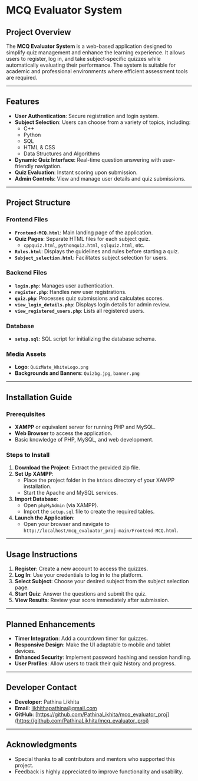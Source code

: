 
# MCQ Evaluator System

## Project Overview
The **MCQ Evaluator System** is a web-based application designed to simplify quiz management and enhance the learning experience. It allows users to register, log in, and take subject-specific quizzes while automatically evaluating their performance. The system is suitable for academic and professional environments where efficient assessment tools are required.

---

## Features
- **User Authentication**: Secure registration and login system.
- **Subject Selection**: Users can choose from a variety of topics, including:
  - C++
  - Python
  - SQL
  - HTML & CSS
  - Data Structures and Algorithms
- **Dynamic Quiz Interface**: Real-time question answering with user-friendly navigation.
- **Quiz Evaluation**: Instant scoring upon submission.
- **Admin Controls**: View and manage user details and quiz submissions.

---

## Project Structure

### Frontend Files
- **`Frontend-MCQ.html`**: Main landing page of the application.
- **Quiz Pages**: Separate HTML files for each subject quiz.
  - `cppquiz.html`, `pythonquiz.html`, `sqlquiz.html`, etc.
- **`Rules.html`**: Displays the guidelines and rules before starting a quiz.
- **`Subject_selection.html`**: Facilitates subject selection for users.

### Backend Files
- **`login.php`**: Manages user authentication.
- **`register.php`**: Handles new user registrations.
- **`quiz.php`**: Processes quiz submissions and calculates scores.
- **`view_login_details.php`**: Displays login details for admin review.
- **`view_registered_users.php`**: Lists all registered users.

### Database
- **`setup.sql`**: SQL script for initializing the database schema.

### Media Assets
- **Logo**: `QuizMate_WhiteLogo.png`
- **Backgrounds and Banners**: `Quizbg.jpg`, `banner.png`

---

## Installation Guide

### Prerequisites
- **XAMPP** or equivalent server for running PHP and MySQL.
- **Web Browser** to access the application.
- Basic knowledge of PHP, MySQL, and web development.

### Steps to Install
1. **Download the Project**: Extract the provided zip file.
2. **Set Up XAMPP**:
   - Place the project folder in the `htdocs` directory of your XAMPP installation.
   - Start the Apache and MySQL services.
3. **Import Database**:
   - Open `phpMyAdmin` (via XAMPP).
   - Import the `setup.sql` file to create the required tables.
4. **Launch the Application**:
   - Open your browser and navigate to `http://localhost/mcq_evaluator_proj-main/Frontend-MCQ.html`.

---

## Usage Instructions

1. **Register**: Create a new account to access the quizzes.
2. **Log In**: Use your credentials to log in to the platform.
3. **Select Subject**: Choose your desired subject from the subject selection page.
4. **Start Quiz**: Answer the questions and submit the quiz.
5. **View Results**: Review your score immediately after submission.

---

## Planned Enhancements
- **Timer Integration**: Add a countdown timer for quizzes.
- **Responsive Design**: Make the UI adaptable to mobile and tablet devices.
- **Enhanced Security**: Implement password hashing and session handling.
- **User Profiles**: Allow users to track their quiz history and progress.

---

## Developer Contact
- **Developer**: Pathina Likhita  
- **Email**: likhithapathina@gmail.com  
- **GitHub**: [https://github.com/PathinaLikhita/mcq_evaluator_proj](https://github.com/PathinaLikhita/mcq_evaluator_proj)

---

## Acknowledgments
- Special thanks to all contributors and mentors who supported this project.
- Feedback is highly appreciated to improve functionality and usability.
